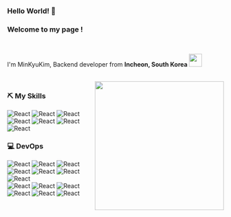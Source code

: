 ### Hello World! 👋

<h3>Welcome to my page !</h3>
</br>
<p>I'm MinKyuKim, Backend developer from <b>Incheon, South Korea</b>
<img src="https://cdn-icons-png.flaticon.com/512/330/330591.png" width="30"/></p>

<br />

<img align="right" src="https://blogfiles.pstatic.net/MjAyMjA3MDFfMTc5/MDAxNjU2NjU4MjY3NzYz.Igvodo9scE3z2Jx7FAJ39pEdZlx4qb4NbVHxAJnPGpIg.3UZQFcmk327WJmj0KRxU_q2JEfo_8WurC3iR-CVJ__og.JPEG.gkstls2006/%EC%88%98%EB%8B%AC.jpeg?type=w2" width=300 />

<!--
[![Sudal-Minkyu's GitHub stats](https://github-readme-stats.vercel.app/api?username=Sudal-Minkyu&count_private=true&show_icons=true&theme=tokyonight)](https://github.com/anuraghazra/github-readme-stats)

[![Top Langs](https://github-readme-stats.vercel.app/api/top-langs/?username=Sudal-Minkyu&layout=compact)](https://github.com/anuraghazra/github-readme-stats)
-->

<h3> ⛏️ My Skills </h3>
<p>
  <img alt="React" src="https://img.shields.io/badge/-HTML5-F05032?style=for-the-badge&logo=html5&logoColor=ffffff" />
  <img alt="React" src="https://img.shields.io/badge/-Nodejs-43853d?style=for-the-badge&logo=Node.js&logoColor=white" />
  <img alt="React" src="https://img.shields.io/badge/-JavaScript-%23F7DF1C?style=for-the-badge&logo=javascript&logoColor=000000&labelColor=%23F7DF1C&color=%23FFCE5A" />
  <br/>
  <img alt="React" src="https://img.shields.io/badge/Java-007396?style=for-the-badge&logo=Java&logoColor=white" />
  <img alt="React" src="https://img.shields.io/badge/JUnit5-25A162?style=for-the-badge&logo=JUnit5&logoColor=white" />
  <img alt="React" src="https://img.shields.io/badge/Spring-6DB33F?style=for-the-badge&logo=Spring&logoColor=white" />
  <img alt="React" src="https://img.shields.io/badge/Python-3776AB?style=for-the-badge&logo=Python&logoColor=white" />
</p>

<h3> 💻 DevOps </h3>
<p>
  <img alt="React" src="https://img.shields.io/badge/-AWS-43853d?style=for-the-badge&logo=AmazonAWS&logoColor=white" />
  <img alt="React" src="https://img.shields.io/badge/MariaDB-DBA901?style=for-the-badge&logo=MariaDB&logoColor=white" />
  <img alt="React" src="https://img.shields.io/badge/PostgreSQL-4169E1?style=for-the-badge&logo=PostgreSQL&logoColor=white" />
   <br/>
  <img alt="React" src="https://img.shields.io/badge/-Git-F05032?style=for-the-badge&logo=git&logoColor=ffffff" />
  <img alt="React" src="https://img.shields.io/badge/-Docker-46a2f1?style=for-the-badge&logo=docker&logoColor=ffffff" />
  <img alt="React" src="https://img.shields.io/badge/Flask-000000?style=for-the-badge&logo=Flask&logoColor=white" />
  <img alt="React" src="https://img.shields.io/badge/Linux-FCC624?style=for-the-badge&logo=Linux&logoColor=white" />
  <br/>
  <img alt="React" src="https://img.shields.io/badge/-Redmine-B32024?style=for-the-badge&logo=Redmine&logoColor=ffffff" />
  <img alt="React" src="https://img.shields.io/badge/-Slack-A901DB?style=for-the-badge&logo=Slack&logoColor=ffffff" />
  <img alt="React" src="https://img.shields.io/badge/-Jenkins-D24939?style=for-the-badge&logo=Jenkins&logoColor=ffffff" />
  <br/>
  <img alt="React" src="https://img.shields.io/badge/-Swagger-85EA2D?style=for-the-badge&logo=Swagger&logoColor=ffffff" />
  <img alt="React" src="https://img.shields.io/badge/-Postman-FF6C37?style=for-the-badge&logo=Postman&logoColor=ffffff" />
  <img alt="React" src="https://img.shields.io/badge/-Sourcetree-0052CC?style=for-the-badge&logo=Sourcetree&logoColor=ffffff" />
</p>


